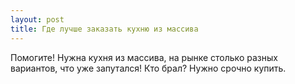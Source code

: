 ```yaml
---
layout: post 
title: Где лучше заказать кухню из массива 
--- 
```

Помогите! Нужна кухня из массива, на рынке столько разных вариантов, что уже запутался! Кто брал? Нужно срочно купить.
